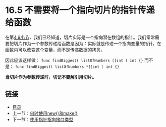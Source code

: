 # 16.5 不需要将一个指向切片的指针传递给函数

在第[4.9小节](04.9.md)，我们已经知道，切片实际是一个指向潜在数组的指针。我们常常需要把切片作为一个参数传递给函数是因为：实际就是传递一个指向变量的指针，在函数内可以改变这个变量，而不是传递数据的拷贝。

因此应该这样做：
        `func findBiggest( listOfNumbers []int ) int {}`
而不是：
       `func findBiggest( listOfNumbers *[]int ) int {}` 

**当切片作为参数传递时，切记不要解引用切片。**

## 链接

- [目录](directory.md)
- 上一节：[何时使用new()和make()](16.4.md)
- 下一节：[使用指针指向接口类型](16.6.md)